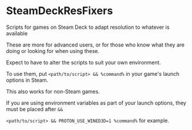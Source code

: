 # SteamDeckResFixers
 Scripts for games on Steam Deck to adapt resolution to whatever is available

 These are more for advanced users, or for those who know what they are doing or looking for when using these.
 
 Expect to have to alter the scripts to suit your own environment.

 To use them, put `<path/to/script> && %command%` in your game's launch options in Steam.

 This also works for non-Steam games.

 If you are using environment variables as part of your launch options, they must be placed after `&&`

 `<path/to/script> && PROTON_USE_WINED3D=1 %command%` for example.
